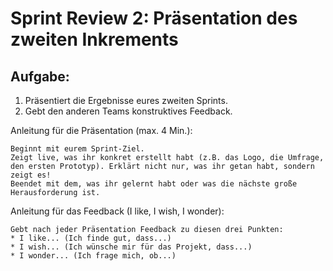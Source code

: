 # Sprint Review 2: Präsentation des zweiten Inkrements

## Aufgabe:
1. Präsentiert die Ergebnisse eures zweiten Sprints.
2. Gebt den anderen Teams konstruktives Feedback.

Anleitung für die Präsentation (max. 4 Min.):

    Beginnt mit eurem Sprint-Ziel.
    Zeigt live, was ihr konkret erstellt habt (z.B. das Logo, die Umfrage, den ersten Prototyp). Erklärt nicht nur, was ihr getan habt, sondern zeigt es!
    Beendet mit dem, was ihr gelernt habt oder was die nächste große Herausforderung ist.


Anleitung für das Feedback (I like, I wish, I wonder):

    Gebt nach jeder Präsentation Feedback zu diesen drei Punkten:
    * I like... (Ich finde gut, dass...)
    * I wish... (Ich wünsche mir für das Projekt, dass...)
    * I wonder... (Ich frage mich, ob...)

